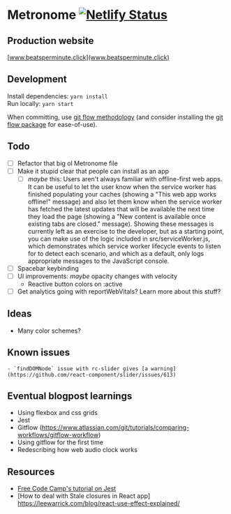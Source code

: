# Metronome [![Netlify Status](https://api.netlify.com/api/v1/badges/6bf307f3-bb47-4482-92ae-f7d20ad900d5/deploy-status)](https://app.netlify.com/sites/beatsperminute/deploys)

## Production website

[www.beatsperminute.click](www.beatsperminute.click)

## Development

Install dependencies: `yarn install`  
Run locally: `yarn start`

When committing, use [git flow methodology](https://www.atlassian.com/git/tutorials/comparing-workflows/gitflow-workflow) (and consider installing the [git flow package](https://github.com/nvie/gitflow/wiki/Installation) for ease-of-use).

## Todo

-   [ ] Refactor that big ol Metronome file
-   [ ] Make it stupid clear that people can install as an app
    -   [ ] _maybe_ this: Users aren't always familiar with offline-first web apps. It can be useful to let the user know when the service worker has finished populating your caches (showing a "This web app works offline!" message) and also let them know when the service worker has fetched the latest updates that will be available the next time they load the page (showing a "New content is available once existing tabs are closed." message). Showing these messages is currently left as an exercise to the developer, but as a starting point, you can make use of the logic included in src/serviceWorker.js, which demonstrates which service worker lifecycle events to listen for to detect each scenario, and which as a default, only logs appropriate messages to the JavaScript console.
-   [ ] Spacebar keybinding
-   [ ] UI improvements: _maybe_ opacity changes with velocity
    -   Reactive button colors on :active
-   [ ] Get analytics going with reportWebVitals? Learn more about this stuff?

## Ideas

-   Many color schemes?

## Known issues

    - `findDOMNode` issue with rc-slider gives [a warning](https://github.com/react-component/slider/issues/613)

## Eventual blogpost learnings

-   Using flexbox and css grids
-   Jest
-   Gitflow (https://www.atlassian.com/git/tutorials/comparing-workflows/gitflow-workflow)
-   Using gitflow for the first time
-   Redescribing how web audio clock works

## Resources

-   [Free Code Camp's tutorial on Jest](https://www.freecodecamp.org/news/8-simple-steps-to-start-testing-react-apps-using-react-testing-library-and-jest/#8-testing-http-request)
-   [How to deal with Stale closures in React app] https://leewarrick.com/blog/react-use-effect-explained/
